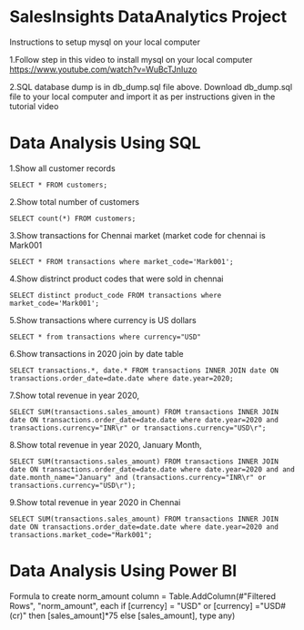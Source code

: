 # SalesInsights DataAnalytics Project
Instructions to setup mysql on your local computer

1.Follow step in this video to install mysql on your local computer https://www.youtube.com/watch?v=WuBcTJnIuzo

2.SQL database dump is in db_dump.sql file above. Download db_dump.sql file to your local computer and import it as per instructions given in the tutorial video

# Data Analysis Using SQL
1.Show all customer records

    SELECT * FROM customers;

2.Show total number of customers

    SELECT count(*) FROM customers;

3.Show transactions for Chennai market (market code for chennai is Mark001

    SELECT * FROM transactions where market_code='Mark001';

4.Show distrinct product codes that were sold in chennai

    SELECT distinct product_code FROM transactions where market_code='Mark001';

5.Show transactions where currency is US dollars

    SELECT * from transactions where currency="USD"

6.Show transactions in 2020 join by date table

    SELECT transactions.*, date.* FROM transactions INNER JOIN date ON transactions.order_date=date.date where date.year=2020;

7.Show total revenue in year 2020,

    SELECT SUM(transactions.sales_amount) FROM transactions INNER JOIN date ON transactions.order_date=date.date where date.year=2020 and transactions.currency="INR\r" or transactions.currency="USD\r";

8.Show total revenue in year 2020, January Month,

    SELECT SUM(transactions.sales_amount) FROM transactions INNER JOIN date ON transactions.order_date=date.date where date.year=2020 and and date.month_name="January" and (transactions.currency="INR\r" or transactions.currency="USD\r");

9.Show total revenue in year 2020 in Chennai

    SELECT SUM(transactions.sales_amount) FROM transactions INNER JOIN date ON transactions.order_date=date.date where date.year=2020 and transactions.market_code="Mark001";

# Data Analysis Using Power BI
  Formula to create norm_amount column
    = Table.AddColumn(#"Filtered Rows", "norm_amount", each if [currency] = "USD" or [currency] ="USD#(cr)" then [sales_amount]*75 else [sales_amount], type any)
